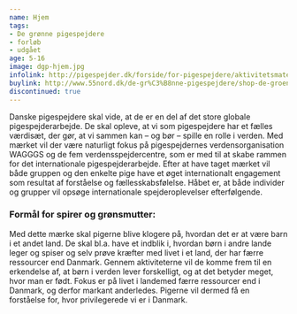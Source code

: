 ```yaml
---
name: Hjem
tags:
- De grønne pigespejdere
- forløb
- udgået
age: 5-16
image: dgp-hjem.jpg
infolink: http://pigespejder.dk/forside/for-pigespejdere/aktivitetsmateriale/engagementsmaerker/verdensborger/hjem/
buylink: http://www.55nord.dk/de-gr%C3%B8nne-pigespejdere/shop-de-groenne-pigespejdere/maerker-2/hjem-maerke
discontinued: true
---
```

Danske pigespejdere skal vide, at de er en del af det store globale pigespejderarbejde. De skal
opleve, at vi som pigespejdere har et fælles værdisæt, der gør, at vi sammen kan – og bør – spille
en rolle i verden. Med mærket vil der være naturligt fokus på pigespejdernes verdensorganisation
WAGGGS og de fem verdensspejdercentre, som er med til at skabe rammen for det internationale
pigespejderarbejde. Efter at have taget mærket vil både gruppen og den
enkelte pige have et øget internationalt engagement som resultat af forståelse og
fællesskabsfølelse. Håbet er, at både individer og grupper vil opsøge internationale
spejderoplevelser efterfølgende.

### Formål for spirer og grønsmutter:
Med dette mærke skal pigerne blive klogere på, hvordan det er at være barn i et andet land. De
skal bl.a. have et indblik i, hvordan børn i andre lande leger og spiser og selv prøve kræfter med
livet i et land, der har færre ressourcer end Danmark. Gennem aktiviteterne vil de komme frem
til en erkendelse af, at børn i verden lever forskelligt, og at det betyder meget, hvor man er født.
Fokus er på livet i landemed færre ressourcer end i Danmark, og derfor markant anderledes.
Pigerne vil dermed få en forståelse for, hvor privilegerede vi er i Danmark.
